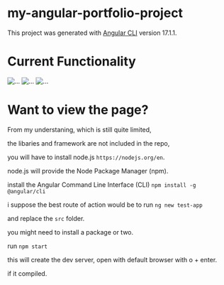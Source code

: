 # my-angular-portfolio-project

This project was generated with [Angular CLI](https://github.com/angular/angular-cli) version 17.1.1.

# Current Functionality
![...](https://github.com/pippin-29/my-angular-portfolio-project/blob/main/screenshots/Screenshot%202024-01-31%20at%203.46.55%E2%80%AFpm.png?raw=true)
![...](https://github.com/pippin-29/my-angular-portfolio-project/blob/main/screenshots/Screenshot%202024-01-31%20at%203.47.24%E2%80%AFpm.png?raw=true)
![...](https://github.com/pippin-29/my-angular-portfolio-project/blob/main/screenshots/Screenshot%202024-01-31%20at%203.48.10%E2%80%AFpm.png?raw=true)




# Want to view the page?
From my understaning, which is still quite limited,

the libaries and framework are not included in the repo,

you will have to install node.js `https://nodejs.org/en`.

node.js will provide the Node Package Manager (npm).

install the Angular Command Line Interface (CLI) `` npm install -g @angular/cli ``

i suppose the best route of action would be to run `` ng new test-app ``

and replace the `src` folder.

you might need to install a package or two.

run `` npm start ``

this will create the dev server, open with default browser with o + enter.

if it compiled.



